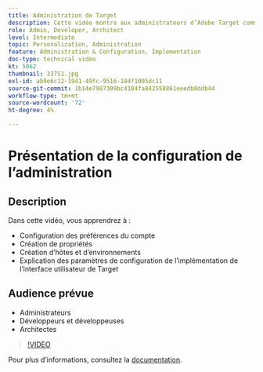 ```yaml
---
title: Administration de Target
description: Cette vidéo montre aux administrateurs d’Adobe Target comment configurer les préférences du compte, créer des propriétés et créer des hôtes et des environnements. Découvrez comment expliquer les paramètres de configuration de l’implémentation de l’interface utilisateur de Target.
role: Admin, Developer, Architect
level: Intermediate
topic: Personalization, Administration
feature: Administration & Configuration, Implementation
doc-type: technical video
kt: 5062
thumbnail: 33751.jpg
exl-id: ab9e6c12-1941-49fc-9516-184f1005dc11
source-git-commit: 1b14e7987309bc4104fa842558861eeedb0ddb44
workflow-type: tm+mt
source-wordcount: '72'
ht-degree: 4%

---
```


# Présentation de la configuration de l’administration

## Description

Dans cette vidéo, vous apprendrez à :

* Configuration des préférences du compte
* Création de propriétés
* Création d’hôtes et d’environnements
* Explication des paramètres de configuration de l’implémentation de l’interface utilisateur de Target

## Audience prévue

* Administrateurs
* Développeurs et développeuses
* Architectes

>[!VIDEO](https://video.tv.adobe.com/v/33751/?quality=12)

Pour plus d’informations, consultez la [documentation](https://experienceleague.adobe.com/docs/target/using/administer/administrating-target.html?lang=en).
